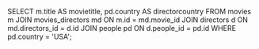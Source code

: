 SELECT m.title AS movietitle, pd.country AS directorcountry
FROM movies m
JOIN movies_directors md ON m.id = md.movie_id
JOIN directors d ON md.directors_id = d.id
JOIN people pd ON d.people_id = pd.id
WHERE pd.country = 'USA';